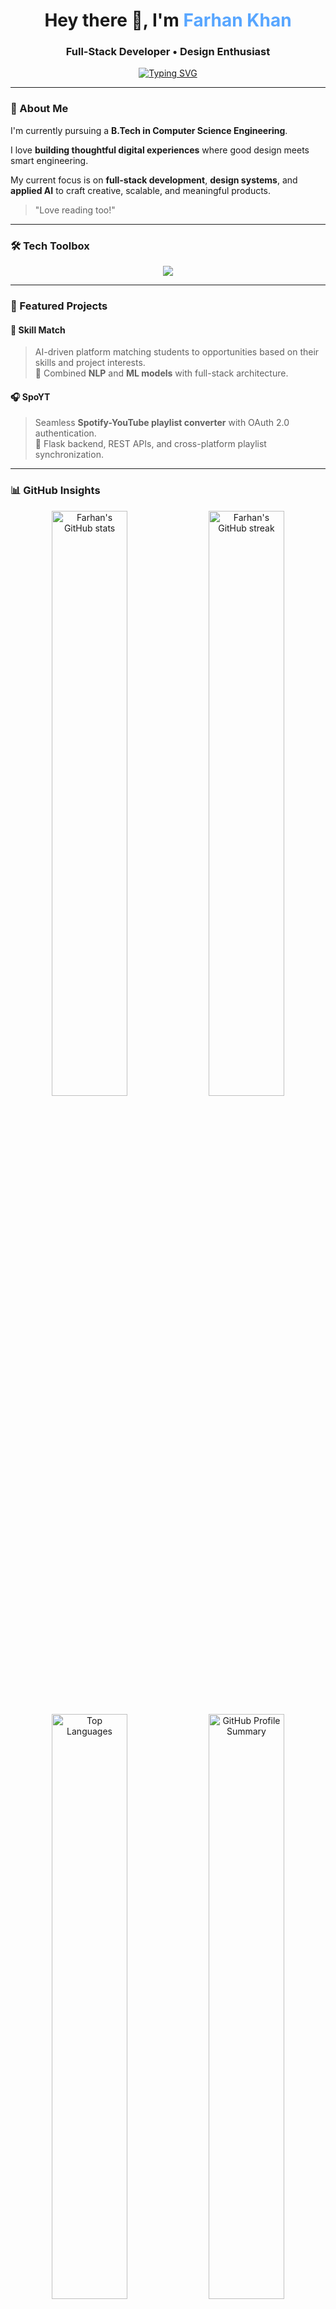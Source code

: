 <h1 align="center">Hey there 👋, I'm <span style="color:#58a6ff;">Farhan Khan</span></h1>

<h3 align="center">Full-Stack Developer • Design Enthusiast</h3>

<p align="center">
  <a href="https://github.com/fluffysce">
    <img src="https://readme-typing-svg.herokuapp.com?font=Fira+Code&weight=500&size=22&pause=1000&center=true&vCenter=true&width=435&lines=Tinkering+with+design+and+web" alt="Typing SVG" />
  </a>
</p>

---

### 🧠 About Me

I'm currently pursuing a **B.Tech in Computer Science Engineering**.  

I love **building thoughtful digital experiences** where good design meets smart engineering.  

My current focus is on **full-stack development**, **design systems**, and **applied AI** to craft creative, scalable, and meaningful products.

> "Love reading too!"

---

### 🛠️ Tech Toolbox

<p align="center">
  <img src="https://skillicons.dev/icons?i=react,nextjs,typescript,tailwind,nodejs,express,python,fastapi,firebase,aws,git,figma&perline=6" />
</p>

---

### 🌟 Featured Projects

#### 🎯 Skill Match
> AI-driven platform matching students to opportunities based on their skills and project interests.  
> 🧩 Combined **NLP** and **ML models** with full-stack architecture.

#### 🎧 SpoYT
> Seamless **Spotify-YouTube playlist converter** with OAuth 2.0 authentication.  
> 🔁 Flask backend, REST APIs, and cross-platform playlist synchronization.

---

### 📊 GitHub Insights

<p align="center">
  <img width="49%" src="https://github-readme-stats.vercel.app/api?username=fluffysce&show_icons=true&theme=tokyonight&hide_border=true&rank_icon=github&cache_seconds=86400&count_private=true" alt="Farhan's GitHub stats" />
  <img width="49%" src="https://streak-stats.demolab.com?user=fluffysce&theme=tokyonight&hide_border=true&date_format=M%20j%5B%2C%20Y%5D" alt="Farhan's GitHub streak" />
</p>

<p align="center">
  <img width="49%" src="https://github-readme-stats.vercel.app/api/top-langs/?username=fluffysce&layout=compact&theme=tokyonight&hide_border=true&count_private=true&cache_seconds=86400" alt="Top Languages" />
  <img width="49%" src="https://github-profile-summary-cards.vercel.app/api/cards/profile-details?username=fluffysce&theme=tokyonight" alt="GitHub Profile Summary" />
</p>

---

### 🌍 Connect with Me

<p align="center">
  <a href="https://linkedin.com/in/farhan-khan-668439300" target="_blank"><img src="https://skillicons.dev/icons?i=linkedin" width="40"/></a>
  <a href="https://twitter.com/kooky_v0" target="_blank"><img src="https://skillicons.dev/icons?i=twitter" width="40"/></a>
  <a href="mailto:khanfarhan1510@gmail.com" target="_blank"><img src="https://skillicons.dev/icons?i=gmail" width="40"/></a>
</p>

---

<p align="center">
  <i>"Tinkering with design and web — one idea at a time."</i>  
</p>

<p align="center">
  <img src="https://komarev.com/ghpvc/?username=fluffysce&label=Profile%20Views&color=blueviolet&style=flat-square" alt="profile views" />
</p>
